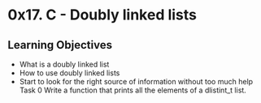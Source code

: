 # 0x17. C - Doubly linked lists

## Learning Objectives

- What is a doubly linked list  
- How to use doubly linked lists  
- Start to look for the right source of information without too much help 
Task 0 Write a function that prints all the elements of a dlistint_t list. 
